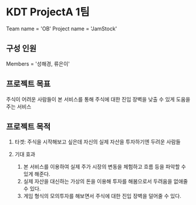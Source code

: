 # KDT ProjectA 1팀

Team name = 'OB'
Project name = 'JamStock'

## 구성 인원

Members = '성해경, 류은이'

## 프로젝트 목표

주식이 어려운 사람들이 본 서비스를 통해 주식에 대한 진입 장벽을 낮출 수 있게 도움을 주는 서비스

## 프로젝트 목적

1. 타겟: 주식을 시작해보고 싶은데 자신의 실제 자산을 투자하기엔 두려운 사람들

2. 기대 효과
    1. 본 서비스를 이용하여 실제 주가 시장의 변동을 체험하고 흐름 등을 파악할 수 있게 해준다.
    2. 실제 자산을 대신하는 가상의 돈을 이용해 투자를 해봄으로서 두려움을 없애줄 수 있다.
    3. 게임 형식의 모의투자를 해보면서 주식에 대한 진입 장벽을 덜어줄 수 있다.
